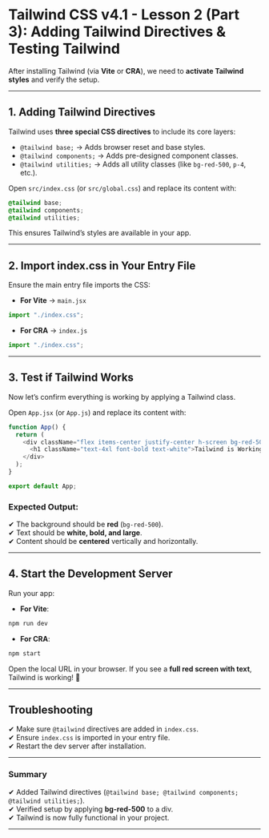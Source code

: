 # Tailwind CSS v4.1 - Lesson 2 (Part 3): Adding Tailwind Directives & Testing Tailwind

After installing Tailwind (via **Vite** or **CRA**), we need to **activate Tailwind styles** and verify the setup.

---

## **1. Adding Tailwind Directives**

Tailwind uses **three special CSS directives** to include its core layers:

- `@tailwind base;` → Adds browser reset and base styles.
- `@tailwind components;` → Adds pre-designed component classes.
- `@tailwind utilities;` → Adds all utility classes (like `bg-red-500`, `p-4`, etc.).

Open `src/index.css` (or `src/global.css`) and replace its content with:

```css
@tailwind base;
@tailwind components;
@tailwind utilities;
```

This ensures Tailwind’s styles are available in your app.

---

## **2. Import index.css in Your Entry File**

Ensure the main entry file imports the CSS:

- **For Vite** → `main.jsx`

```javascript
import "./index.css";
```

- **For CRA** → `index.js`

```javascript
import "./index.css";
```

---

## **3. Test if Tailwind Works**

Now let’s confirm everything is working by applying a Tailwind class.

Open `App.jsx` (or `App.js`) and replace its content with:

```javascript
function App() {
  return (
    <div className="flex items-center justify-center h-screen bg-red-500">
      <h1 className="text-4xl font-bold text-white">Tailwind is Working!</h1>
    </div>
  );
}

export default App;
```

### Expected Output:

✔ The background should be **red** (`bg-red-500`).  
✔ Text should be **white, bold, and large**.  
✔ Content should be **centered** vertically and horizontally.

---

## **4. Start the Development Server**

Run your app:

- **For Vite**:

```bash
npm run dev
```

- **For CRA**:

```bash
npm start
```

Open the local URL in your browser. If you see a **full red screen with text**, Tailwind is working! 🎉

---

## Troubleshooting

✔ Make sure `@tailwind` directives are added in `index.css`.  
✔ Ensure `index.css` is imported in your entry file.  
✔ Restart the dev server after installation.

---

### Summary

✔ Added Tailwind directives (`@tailwind base; @tailwind components; @tailwind utilities;`).  
✔ Verified setup by applying **bg-red-500** to a div.  
✔ Tailwind is now fully functional in your project.

---
